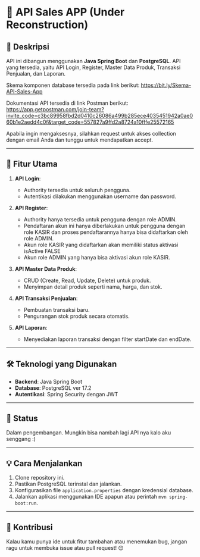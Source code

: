 # 🛒 API Sales APP (Under Reconstruction)

## 📝 Deskripsi  
API ini dibangun menggunakan **Java Spring Boot** dan **PostgreSQL**.
API yang tersedia, yaitu API Login, Register, Master Data Produk, Transaksi Penjualan, dan Laporan.

Skema komponen database tersedia pada link berikut: https://bit.ly/Skema-API-Sales-App

Dokumentasi API tersedia di link Postman berikut: https://app.getpostman.com/join-team?invite_code=c3bc89958fbd2d0410c26086a499b285ece4035451942a0ae060b1e2aedd4c0f&target_code=557827a9ffd2a8724a10fffe25572165

Apabila ingin mengaksesnya, silahkan request untuk akses collection dengan email Anda dan tunggu untuk mendapatkan accept.

---

## 📌 Fitur Utama  
1. **API Login**:  
   - Authority tersedia untuk seluruh pengguna.
   - Autentikasi dilakukan menggunakan username dan password.

2. **API Register**:  
   - Authority hanya tersedia untuk pengguna dengan role ADMIN.
   - Pendaftaran akun ini hanya diberlakukan untuk pengguna dengan role KASIR dan proses pendaftarannya hanya bisa didaftarkan oleh role ADMIN.
   - Akun role KASIR yang didaftarkan akan memiliki status aktivasi isActive FALSE
   - Akun role ADMIN yang hanya bisa aktivasi akun role KASIR.

3. **API Master Data Produk**:  
   - CRUD (Create, Read, Update, Delete) untuk produk.  
   - Menyimpan detail produk seperti nama, harga, dan stok.  

4. **API Transaksi Penjualan**:  
   - Pembuatan transaksi baru.  
   - Pengurangan stok produk secara otomatis.  

5. **API Laporan**:  
   - Menyediakan laporan transaksi dengan filter startDate dan endDate.

---

## 🛠️ Teknologi yang Digunakan  
- **Backend**: Java Spring Boot  
- **Database**: PostgreSQL ver 17.2
- **Autentikasi**: Spring Security dengan JWT  

---

## 🚧 Status  
Dalam pengembangan. Mungkin bisa nambah lagi API nya kalo aku senggang :)

---

## 💡 Cara Menjalankan  
1. Clone repository ini.  
2. Pastikan PostgreSQL terinstal dan jalankan.  
3. Konfigurasikan file `application.properties` dengan kredensial database.  
4. Jalankan aplikasi menggunakan IDE apapun atau perintah `mvn spring-boot:run`.  

---

## 🤝 Kontribusi  
Kalau kamu punya ide untuk fitur tambahan atau menemukan bug, jangan ragu untuk membuka issue atau pull request! 😊  
